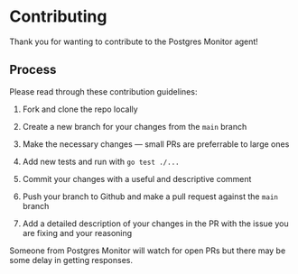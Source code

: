 # Contributing

Thank you for wanting to contribute to the Postgres Monitor agent!


## Process

Please read through these contribution guidelines:

1) Fork and clone the repo locally

2) Create a new branch for your changes from the `main` branch

3) Make the necessary changes — small PRs are preferrable to large ones

4) Add new tests and run with `go test ./...`

5) Commit your changes with a useful and descriptive comment

6) Push your branch to Github and make a pull request against the `main` branch

7) Add a detailed description of your changes in the PR with the issue you are fixing and your reasoning

Someone from Postgres Monitor will watch for open PRs but there may be some delay in getting responses.
